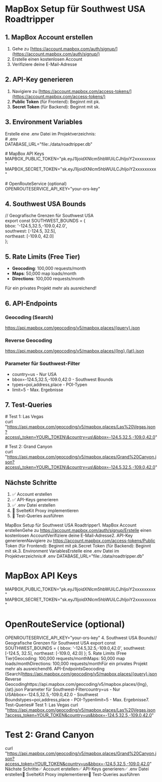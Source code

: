 # **MapBox Setup für Southwest USA Roadtripper**

## **1\. MapBox Account erstellen**

1. Gehe zu [https://account.mapbox.com/auth/signup/](https://account.mapbox.com/auth/signup/)  
2. Erstelle einen kostenlosen Account  
3. Verifiziere deine E-Mail-Adresse

## **2\. API-Key generieren**

1. Navigiere zu [https://account.mapbox.com/access-tokens/](https://account.mapbox.com/access-tokens/)  
2. **Public Token** (für Frontend): Beginnt mit pk.  
3. **Secret Token** (für Backend): Beginnt mit sk.

## **3\. Environment Variables**

Erstelle eine .env Datei im Projektverzeichnis:  
\# .env  
DATABASE\_URL="file:./data/roadtripper.db"

\# MapBox API Keys  
MAPBOX\_PUBLIC\_TOKEN="pk.eyJ1IjoidXNlcm5hbWUiLCJhIjoiY2xxxxxxxxx"  
MAPBOX\_SECRET\_TOKEN="sk.eyJ1IjoidXNlcm5hbWUiLCJhIjoiY2xxxxxxxxx"

\# OpenRouteService (optional)  
OPENROUTESERVICE\_API\_KEY="your-ors-key"

## **4\. Southwest USA Bounds**

// Geografische Grenzen für Southwest USA  
export const SOUTHWEST\_BOUNDS \= {  
  bbox: '-124.5,32.5,-109.0,42.0',  
  southwest: \[-124.5, 32.5\],  
  northeast: \[-109.0, 42.0\]  
};

## **5\. Rate Limits (Free Tier)**

* **Geocoding**: 100,000 requests/month  
* **Maps**: 50,000 map loads/month  
* **Directions**: 100,000 requests/month

Für ein privates Projekt mehr als ausreichend\!

## **6\. API-Endpoints**

### **Geocoding (Search)**

https://api.mapbox.com/geocoding/v5/mapbox.places/{query}.json

### **Reverse Geocoding**

https://api.mapbox.com/geocoding/v5/mapbox.places/{lng},{lat}.json

### **Parameter für Southwest-Filter**

* country=us \- Nur USA  
* bbox=-124.5,32.5,-109.0,42.0 \- Southwest Bounds  
* types=poi,address,place \- POI-Typen  
* limit=5 \- Max. Ergebnisse

## **7\. Test-Queries**

\# Test 1: Las Vegas  
curl "https://api.mapbox.com/geocoding/v5/mapbox.places/Las%20Vegas.json?access\_token=YOUR\_TOKEN\&country=us\&bbox=-124.5,32.5,-109.0,42.0"

\# Test 2: Grand Canyon  
curl "https://api.mapbox.com/geocoding/v5/mapbox.places/Grand%20Canyon.json?access\_token=YOUR\_TOKEN\&country=us\&bbox=-124.5,32.5,-109.0,42.0"

## **Nächste Schritte**

1. ✅ Account erstellen  
2. ✅ API-Keys generieren  
3. ✅ .env Datei erstellen  
4. 🔄 SvelteKit Proxy implementieren  
5. 🔄 Test-Queries ausführen



MapBox Setup für Southwest USA Roadtripper1. MapBox Account erstellenGehe zu https://account.mapbox.com/auth/signup/Erstelle einen kostenlosen AccountVerifiziere deine E-Mail-Adresse2. API-Key generierenNavigiere zu https://account.mapbox.com/access-tokens/Public Token (für Frontend): Beginnt mit pk.Secret Token (für Backend): Beginnt mit sk.3. Environment VariablesErstelle eine .env Datei im Projektverzeichnis:# .env
DATABASE_URL="file:./data/roadtripper.db"

# MapBox API Keys
MAPBOX_PUBLIC_TOKEN="pk.eyJ1IjoidXNlcm5hbWUiLCJhIjoiY2xxxxxxxxx"
MAPBOX_SECRET_TOKEN="sk.eyJ1IjoidXNlcm5hbWUiLCJhIjoiY2xxxxxxxxx"

# OpenRouteService (optional)
OPENROUTESERVICE_API_KEY="your-ors-key"
4. Southwest USA Bounds// Geografische Grenzen für Southwest USA
export const SOUTHWEST_BOUNDS = {
  bbox: '-124.5,32.5,-109.0,42.0',
  southwest: [-124.5, 32.5],
  northeast: [-109.0, 42.0]
};
5. Rate Limits (Free Tier)Geocoding: 100,000 requests/monthMaps: 50,000 map loads/monthDirections: 100,000 requests/monthFür ein privates Projekt mehr als ausreichend!6. API-EndpointsGeocoding (Search)https://api.mapbox.com/geocoding/v5/mapbox.places/{query}.json
Reverse Geocodinghttps://api.mapbox.com/geocoding/v5/mapbox.places/{lng},{lat}.json
Parameter für Southwest-Filtercountry=us - Nur USAbbox=-124.5,32.5,-109.0,42.0 - Southwest Boundstypes=poi,address,place - POI-Typenlimit=5 - Max. Ergebnisse7. Test-Queries# Test 1: Las Vegas
curl "https://api.mapbox.com/geocoding/v5/mapbox.places/Las%20Vegas.json?access_token=YOUR_TOKEN&country=us&bbox=-124.5,32.5,-109.0,42.0"

# Test 2: Grand Canyon
curl "https://api.mapbox.com/geocoding/v5/mapbox.places/Grand%20Canyon.json?access_token=YOUR_TOKEN&country=us&bbox=-124.5,32.5,-109.0,42.0"
Nächste Schritte✅ Account erstellen✅ API-Keys generieren✅ .env Datei erstellen🔄 SvelteKit Proxy implementieren🔄 Test-Queries ausführen